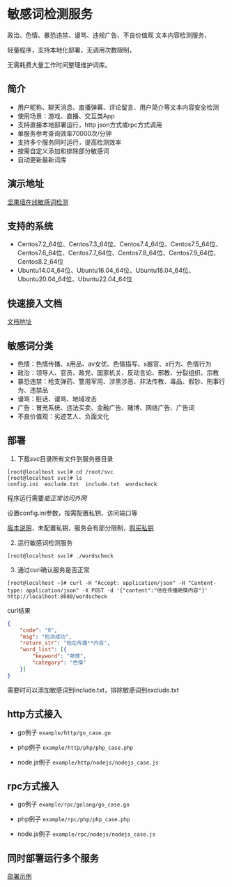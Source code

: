 # 敏感词检测服务
政治、色情、暴恐违禁、谩骂、违规广告、不良价值观 文本内容检测服务，

轻量程序，支持本地化部署，无调用次数限制，

无需耗费大量工作时间整理维护词库。


## 简介
+ 用户昵称、聊天消息、直播弹幕、评论留言、用户简介等文本内容安全检测
+ 使用场景：游戏、直播、交互类App
+ 支持直接本地部署运行，http json方式或rpc方式调用
+ 单服务参考查询效率70000次/分钟
+ 支持多个服务同时运行，提高检测效率
+ 按需自定义添加和排除部分敏感词
+ 自动更新最新词库


## 演示地址
[坚果墙在线敏感词检测]

## 支持的系统
+ Centos7.2_64位、Centos7.3_64位、Centos7.4_64位、Centos7.5_64位、Centos7.6_64位、Centos7.7_64位、Centos7.8_64位、Centos7.9_64位、Centos8.2_64位
+ Ubuntu14.04_64位、Ubuntu16.04_64位、Ubuntu18.04_64位、Ubuntu20.04_64位、Ubuntu22.04_64位


## 快速接入文档
[文档地址]

##  敏感词分类
+ 色情：色情传播、x用品、av女优、色情描写、x器官、x行为、色情行为
+ 政治：领导人、官员、政党、国家机关、反动言论、邪教、分裂组织、宗教
+ 暴恐违禁：枪支弹药、警用军用、涉黑涉恶、非法传教、毒品、假钞、刑事行为、违禁品
+ 谩骂：脏话、谩骂、地域攻击
+ 广告：冒充系统、违法买卖、金融广告、赌博、网络广告、广告词
+ 不良价值观：劣迹艺人、负面文化

##  部署
1. 下载*svc*目录所有文件到服务器目录
```shell
[root@localhost svc]# cd /root/svc
[root@localhost svc]# ls
config.ini  exclude.txt  include.txt  wordscheck
```

程序运行需要*能正常访问外网*

设置config.ini参数，按需配置私钥、访问端口等

[版本说明]，未配置私钥，服务会有部分限制，[购买私钥]

2. 运行敏感词检测服务
```shell
[root@localhost svc]# ./wordscheck
```

3. 通过curl确认服务是否正常
```shell
[root@localhost ~]# curl -H "Accept: application/json" -H "Content-type: application/json" -X POST -d '{"content":"他在传播艳情内容"}'  http://localhost:8080/wordscheck
```

curl结果
```json
{
	"code": "0",
	"msg": "检测成功",
	"return_str": "他在传播**内容",
	"word_list": [{
		"keyword": "艳情",
		"category": "色情"
	}]
}
```

需要时可以添加敏感词到include.txt，排除敏感词到exclude.txt

##  http方式接入

+ go例子
`example/http/go_case.go`

+ php例子
`example/http/php/php_case.php`

+ node.js例子
`example/http/nodejs/nodejs_case.js`

##  rpc方式接入
+ go例子
`example/rpc/golang/go_case.go`

+ php例子
`example/rpc/php/php_case.php`

+ node.js例子
`example/rpc/nodejs/nodejs_case.js`


## 同时部署运行多个服务
[部署示例]

[坚果墙在线敏感词检测]:http://www.wordscheck.com
[文档地址]:http://doc.wordscheck.com/docs/docs
[版本说明]:http://doc.wordscheck.com/docs/docs/docs-1ef2q7n1kl46b
[购买私钥]:http://doc.wordscheck.com/docs/docs/docs-1ef22tc31kev6
[部署示例]:http://doc.wordscheck.com/docs/docs/docs-1eclgqdl7flkk